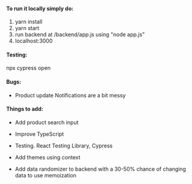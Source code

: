 #### To run it locally simply do:
1. yarn install
2. yarn start
3. run backend at /backend/app.js using "node app.js"
4. localhost:3000


#### Testing:
npx cypress open


#### Bugs:
* Product update Notifications are a bit messy


#### Things to add:
* Add product search input
* Improve TypeScript
* Testing. React Testing Library, Cypress

* Add themes using context
* Add data randomizer to backend with a 30-50% chance of changing data
  to use memoization
